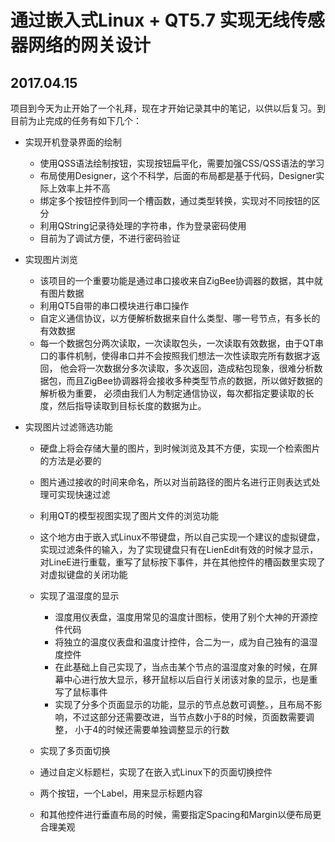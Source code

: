 # 通过嵌入式Linux + QT5.7 实现无线传感器网络的网关设计

## 2017.04.15
项目到今天为止开始了一个礼拜，现在才开始记录其中的笔记，以供以后复习。到目前为止完成的任务有如下几个：

* 实现开机登录界面的绘制
  * 使用QSS语法绘制按钮，实现按钮扁平化，需要加强CSS/QSS语法的学习
  * 布局使用Designer，这个不科学，后面的布局都是基于代码，Designer实际上效率上并不高
  * 绑定多个按钮控件到同一个槽函数，通过类型转换，实现对不同按钮的区分
  * 利用QString记录待处理的字符串，作为登录密码使用
  * 目前为了调试方便，不进行密码验证
  
  
* 实现图片浏览 
  * 该项目的一个重要功能是通过串口接收来自ZigBee协调器的数据，其中就有图片数据
  * 利用QT5自带的串口模块进行串口操作
  * 自定义通信协议，以方便解析数据来自什么类型、哪一号节点，有多长的有效数据
  * 每一个数据包分两次读取，一次读取包头，一次读取有效数据，由于QT串口的事件机制，使得串口并不会按照我们想法一次性读取完所有数据才返回，
  他会将一次数据分多次读取，多次返回，造成粘包现象，很难分析数据包，而且ZigBee协调器将会接收多种类型节点的数据，所以做好数据的解析极为重要，
  必须由我们人为制定通信协议，每次都指定要读取的长度，然后指导读取到目标长度的数据为止。
  
  
* 实现图片过滤筛选功能
  * 硬盘上将会存储大量的图片，到时候浏览及其不方便，实现一个检索图片的方法是必要的
  * 图片通过接收的时间来命名，所以对当前路径的图片名进行正则表达式处理可实现快速过滤
  * 利用QT的模型视图实现了图片文件的浏览功能
  * 这个地方由于嵌入式Linux不带键盘，所以自己实现一个建议的虚拟键盘，实现过滤条件的输入，为了实现键盘只有在LienEdit有效的时候才显示，
  对LineE进行重载，重写了鼠标按下事件，并在其他控件的槽函数里实现了对虚拟键盘的关闭功能
  
  * 实现了温湿度的显示
    * 湿度用仪表盘，温度用常见的温度计图标，使用了别个大神的开源控件代码
    * 将独立的温度仪表盘和温度计控件，合二为一，成为自己独有的温湿度控件
    * 在此基础上自己实现了，当点击某个节点的温湿度对象的时候，在屏幕中心进行放大显示，移开鼠标以后自行关闭该对象的显示，也是重写了鼠标事件
    * 实现了分多个页面显示的功能，显示的节点总数可调整。，且布局不影响，不过这部分还需要改进，当节点数小于8的时候，页面数需要调整，
      小于4的时候还需要单独调整显示的行数
      
   * 实现了多页面切换
    * 通过自定义标题栏，实现了在嵌入式Linux下的页面切换控件
    * 两个按钮，一个Label，用来显示标题内容
    * 和其他控件进行垂直布局的时候，需要指定Spacing和Margin以便布局更合理美观
    
    
  
